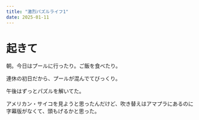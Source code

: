 ```yaml
---
title: "激烈パズルライフ1"
date: 2025-01-11
---
```


# 起きて
朝。今日はプールに行ったり。ご飯を食べたり。

連休の初日だから、プールが混んでてびっくり。

午後はずっとパズルを解いてた。

アメリカン・サイコを見ようと思ったんだけど、吹き替えはアマプラにあるのに字幕版がなくて、頭もげるかと思った。